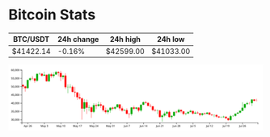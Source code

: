 # Bitcoin Stats

BTC/USDT|24h change|24h high|24h low|
|---|---|---|---|
|$41422.14|-0.16%|$42599.00|$41033.00|

<img src="./chart.svg">
